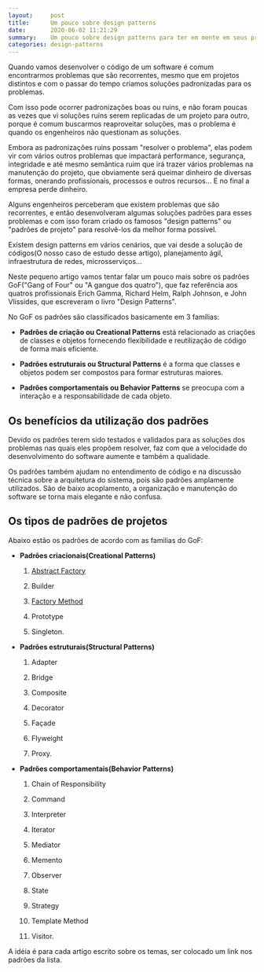 ```yaml
---
layout:     post
title:      Um pouco sobre design patterns
date:       2020-06-02 11:21:29
summary:    Um pouco sobre design patterns para ter em mente em seus projetos
categories: design-patterns
---
```


Quando vamos desenvolver o código de um software é comum encontrarmos problemas que são recorrentes, mesmo que em projetos distintos e com o passar do tempo criamos soluções padronizadas para os problemas.

Com isso pode ocorrer padronizações boas ou ruins, e não foram poucas as vezes que vi soluções ruins serem replicadas de um projeto para outro, porque é comum buscarmos reaproveitar soluções, mas o problema é quando os engenheiros não questionam as soluções.

Embora as padronizações ruins possam "resolver o problema", elas podem vir com vários outros problemas que  impactará performance, segurança, integridade e até mesmo semântica ruim que irá trazer vários problemas na manutenção do projeto, que obviamente será queimar dinheiro de diversas formas, onerando profissionais, processos e outros recursos... E no final a empresa perde dinheiro.

Alguns engenheiros perceberam que existem problemas que são recorrentes, e então desenvolveram algumas soluções padrões para esses problemas e com isso foram criado os famosos "design patterns" ou "padrões de projeto" para resolvê-los da melhor forma possível.

Existem design patterns em vários cenários, que vai desde a solução de códigos(O nosso caso de estudo desse artigo), planejamento ágil, infraestrutura de redes, microsserviços...

Neste pequeno artigo vamos tentar falar um pouco mais sobre os padrões GoF("Gang of Four" ou "A gangue dos quatro"), que faz referência aos quatros profissionais Erich Gamma, Richard Helm, Ralph Johnson, e John Vlissides, que escreveram o livro "Design Patterns".

No GoF os padrões são classificados basicamente em 3 famílias:
- **Padrões de criação ou Creational Patterns**  está relacionado as criações de classes e objetos fornecendo flexibilidade e reutilização de código de forma mais eficiente.  
    
- **Padrões estruturais ou Structural Patterns** é a forma que classes e objetos podem ser compostos para formar estruturas maiores.
    
- **Padrões comportamentais ou Behavior Patterns** se preocupa com a interação e a responsabilidade de cada objeto.

## Os benefícios da utilização dos padrões

Devido os padrões terem sido testados e validados para as soluções dos problemas nas quais eles propõem resolver, faz com que a velocidade do desenvolvimento do software aumente e também a qualidade.

Os padrões também ajudam no entendimento de código e na discussão técnica sobre a arquitetura do sistema, pois são padrões amplamente utilizados. São de baixo acoplamento, a organização e manutenção do software se torna mais elegante e não confusa.

## Os tipos de padrões de projetos

Abaixo estão os padrões de acordo com as familias do GoF:

- **Padrões criacionais(Creational Patterns)**

     1. [Abstract Factory](http://xxpauloxx.com.br/design-patterns-factory)

     2. Builder

     3. [Factory Method](http://xxpauloxx.com.br/design-patterns-factory)

     4. Prototype

     5. Singleton.

        

- **Padrões estruturais(Structural Patterns)**  

    1. Adapter

    2. Bridge

    3. Composite

    4. Decorator

    5. Façade

    6. Flyweight

    7. Proxy.

       

- **Padrões comportamentais(Behavior Patterns)**  

     1. Chain of Responsibility

     2. Command

     3. Interpreter

     4. Iterator

     5. Mediator

     6. Memento

     7. Observer

     8. State

     9. Strategy

     10. Template Method

     11. Visitor.

         

A idéia é para cada artigo escrito sobre os temas, ser colocado um link nos padrões da lista.
